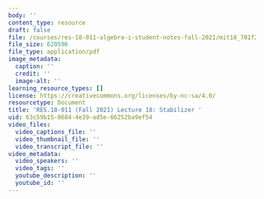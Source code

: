```yaml
---
body: ''
content_type: resource
draft: false
file: /courses/res-18-011-algebra-i-student-notes-fall-2021/mit18_701f21_lec18.pdf
file_size: 620596
file_type: application/pdf
image_metadata:
  caption: ''
  credit: ''
  image-alt: ''
learning_resource_types: []
license: https://creativecommons.org/licenses/by-nc-sa/4.0/
resourcetype: Document
title: 'RES.18-011 (Fall 2021) Lecture 18: Stabilizer '
uid: 63c59b15-0684-4e39-ad5e-66252ba9ef54
video_files:
  video_captions_file: ''
  video_thumbnail_file: ''
  video_transcript_file: ''
video_metadata:
  video_speakers: ''
  video_tags: ''
  youtube_description: ''
  youtube_id: ''
---
```

